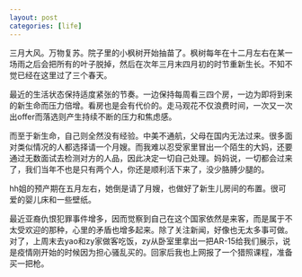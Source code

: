 ```yaml
---
layout: post
categories: [life]
---
```


三月大风。万物复苏。院子里的小枫树开始抽苗了。枫树每年在十二月左右在某一场雨之后会把所有的叶子脱掉，然后在次年三月末四月初的时节重新生长。不知不觉已经在这里过了三个春天。

最近的生活状态保持适度紧张的节奏。一边保持每周看三四个房，一边为即将到来的新生命而压力倍增。看房也是会有代价的。走马观花不仅浪费时间，一次又一次出offer而落选则产生持续不断的压力和焦虑感。

而至于新生命，自己则全然没有经验。中美不通航，父母在国内无法过来。很多面对类似情况的人都选择请一个月嫂。而我难以忍受家里冒出一个陌生的大妈，还要通过无数面试去检测对方的人品，因此决定一切自己处理。妈妈说，一切都会过来了，我们当年不也是只有两个人，你还是顺利活下来了，没少胳膊少腿的。

hh姐的预产期在五月左右，她倒是请了月嫂，也做好了新生儿房间的布置。很可爱的婴儿床和一些壁纸。

最近亚裔仇恨犯罪事件增多，因而觉察到自己在这个国家依然是来客，而是属于不太受欢迎的那种，心里的矛盾也增多起来。除了关注新闻，好像也无太多事可做。对了，上周末去yao和zy家做客吃饭，zy从卧室里拿出一把AR-15给我们展示，说是疫情刚开始的时候因为担心骚乱买的。回家后我也上网报了一个猎照课程，准备买一把枪。